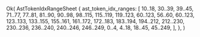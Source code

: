 Ok(
    AstTokenIdxRangeSheet {
        ast_token_idx_ranges: [
            10..18,
            30..39,
            39..45,
            71..77,
            77..81,
            81..90,
            90..98,
            98..115,
            115..119,
            119..123,
            60..123,
            56..60,
            60..123,
            123..133,
            133..155,
            155..161,
            161..172,
            172..183,
            183..194,
            194..212,
            212..230,
            230..236,
            236..240,
            240..246,
            246..249,
            0..4,
            4..18,
            18..45,
            45..249,
        ],
    },
)
